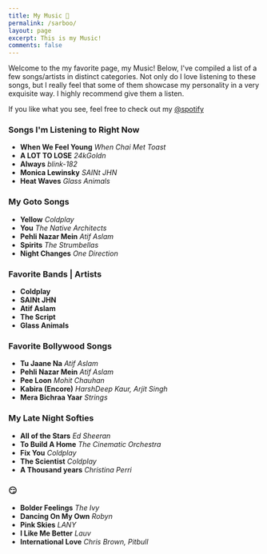 ```yaml
---
title: My Music 🎸
permalink: /sarboo/
layout: page
excerpt: This is my Music!
comments: false
---
```


Welcome to the my favorite page, my Music! Below, I've compiled a list of a few songs/artists in distinct categories. Not only do I love listening to these songs, but I really feel that some of them showcase my personality in a very exquisite way. I highly recommend give them a listen.

If you like what you see, feel free to check out my <a target='_blank' href="https://open.spotify.com/user/21inj4qwsuu2d5u726pntodua" target="_blank" rel="noopener">@spotify</a>


### Songs I'm Listening to Right Now

* **When We Feel Young** *When Chai Met Toast*
* **A LOT TO LOSE** *24kGoldn*
* **Always** *blink-182*
* **Monica Lewinsky** *SAINt JHN*
* **Heat Waves** *Glass Animals*

### My Goto Songs

* **Yellow** *Coldplay*
* **You** *The Native Architects*
* **Pehli Nazar Mein** *Atif Aslam*
* **Spirits** *The Strumbellas*
* **Night Changes** *One Direction*

### Favorite Bands | Artists

* **Coldplay**
* **SAINt JHN**
* **Atif Aslam**
* **The Script**
* **Glass Animals**

### Favorite Bollywood Songs

* **Tu Jaane Na** *Atif Aslam*
* **Pehli Nazar Mein** *Atif Aslam*
* **Pee Loon** *Mohit Chauhan*
* **Kabira (Encore)** *HarshDeep Kaur, Arjit Singh*
* **Mera Bichraa Yaar** *Strings*

### My Late Night Softies

* **All of the Stars** *Ed Sheeran*
* **To Build A Home** *The Cinematic Orchestra*
* **Fix You** *Coldplay*
* **The Scientist** *Coldplay*
* **A Thousand years** *Christina Perri*

### 😏

* **Bolder Feelings** *The Ivy*
* **Dancing On My Own** *Robyn*
* **Pink Skies** *LANY*
* **I Like Me Better** *Lauv*
* **International Love** *Chris Brown, Pitbull*
